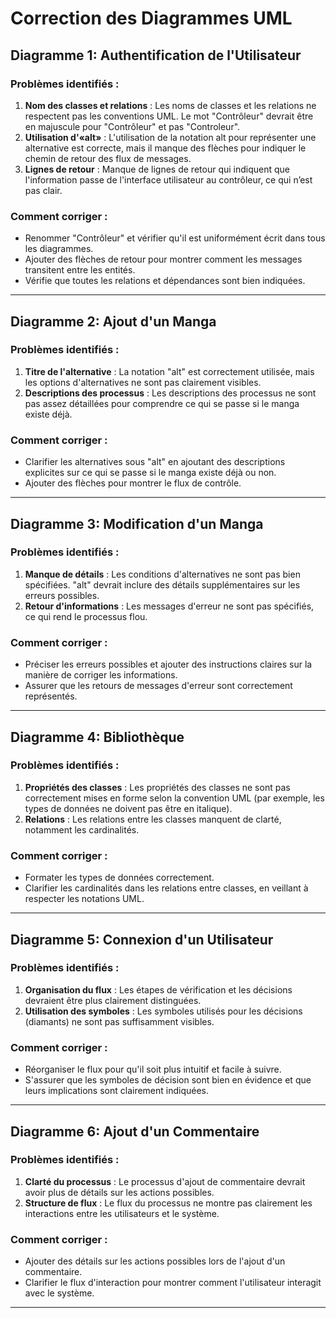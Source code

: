 # Correction des Diagrammes UML

## Diagramme 1: Authentification de l'Utilisateur
### Problèmes identifiés :
1. **Nom des classes et relations** : Les noms de classes et les relations ne respectent pas les conventions UML. Le mot "Contrôleur" devrait être en majuscule pour "Contrôleur" et pas "Controleur".
2. **Utilisation d'«alt»** : L'utilisation de la notation alt pour représenter une alternative est correcte, mais il manque des flèches pour indiquer le chemin de retour des flux de messages.
3. **Lignes de retour** : Manque de lignes de retour qui indiquent que l'information passe de l'interface utilisateur au contrôleur, ce qui n’est pas clair.

### Comment corriger :
- Renommer "Contrôleur" et vérifier qu'il est uniformément écrit dans tous les diagrammes.
- Ajouter des flèches de retour pour montrer comment les messages transitent entre les entités.
- Vérifie que toutes les relations et dépendances sont bien indiquées.

---

## Diagramme 2: Ajout d'un Manga
### Problèmes identifiés :
1. **Titre de l'alternative** : La notation "alt" est correctement utilisée, mais les options d'alternatives ne sont pas clairement visibles.
2. **Descriptions des processus** : Les descriptions des processus ne sont pas assez détaillées pour comprendre ce qui se passe si le manga existe déjà.

### Comment corriger :
- Clarifier les alternatives sous "alt" en ajoutant des descriptions explicites sur ce qui se passe si le manga existe déjà ou non.
- Ajouter des flèches pour montrer le flux de contrôle.

---

## Diagramme 3: Modification d'un Manga
### Problèmes identifiés :
1. **Manque de détails** : Les conditions d'alternatives ne sont pas bien spécifiées. "alt" devrait inclure des détails supplémentaires sur les erreurs possibles.
2. **Retour d'informations** : Les messages d'erreur ne sont pas spécifiés, ce qui rend le processus flou.

### Comment corriger :
- Préciser les erreurs possibles et ajouter des instructions claires sur la manière de corriger les informations.
- Assurer que les retours de messages d'erreur sont correctement représentés.

---

## Diagramme 4: Bibliothèque
### Problèmes identifiés :
1. **Propriétés des classes** : Les propriétés des classes ne sont pas correctement mises en forme selon la convention UML (par exemple, les types de données ne doivent pas être en italique).
2. **Relations** : Les relations entre les classes manquent de clarté, notamment les cardinalités.

### Comment corriger :
- Formater les types de données correctement.
- Clarifier les cardinalités dans les relations entre classes, en veillant à respecter les notations UML.

---

## Diagramme 5: Connexion d'un Utilisateur
### Problèmes identifiés :
1. **Organisation du flux** : Les étapes de vérification et les décisions devraient être plus clairement distinguées.
2. **Utilisation des symboles** : Les symboles utilisés pour les décisions (diamants) ne sont pas suffisamment visibles.

### Comment corriger :
- Réorganiser le flux pour qu'il soit plus intuitif et facile à suivre.
- S'assurer que les symboles de décision sont bien en évidence et que leurs implications sont clairement indiquées.

---

## Diagramme 6: Ajout d'un Commentaire
### Problèmes identifiés :
1. **Clarté du processus** : Le processus d'ajout de commentaire devrait avoir plus de détails sur les actions possibles.
2. **Structure de flux** : Le flux du processus ne montre pas clairement les interactions entre les utilisateurs et le système.

### Comment corriger :
- Ajouter des détails sur les actions possibles lors de l'ajout d'un commentaire.
- Clarifier le flux d'interaction pour montrer comment l'utilisateur interagit avec le système.

---

